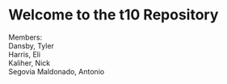 # Welcome to the t10 Repository 

Members:   
  Dansby, Tyler  
  Harris, Eli   
  Kaliher, Nick   
  Segovia Maldonado, Antonio   
